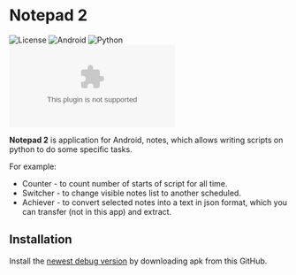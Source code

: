 # Notepad 2
![License](https://img.shields.io/github/license/Matvey24/Notepad_2)
![Android](https://img.shields.io/badge/android-5.0%2B-blue)
![Python](https://img.shields.io/badge/python-3.8-blue)
![APK size](https://img.shields.io/github/size/Matvey24/Notepad_2/app/build/outputs/apk/debug/app-debug.apk?label=APK-debug)

**Notepad 2** is application for Android, notes, which allows writing scripts on python to do some specific tasks.

For example:
* Counter - to count number of starts of script for all time.
* Switcher - to change visible notes list to another scheduled.
* Achiever - to convert selected notes into a text in json format,
  which you can transfer (not in this app) and extract.

## Installation
Install the [newest debug version](https://github.com/Matvey24/Notepad_2/raw/master/app/build/outputs/apk/debug/app-debug.apk) by downloading apk from this GitHub.

